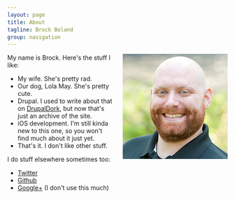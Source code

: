 ```yaml
---
layout: page
title: About
tagline: Brock Boland
group: navigation
---
```

<img src="/files/profile.jpg" alt="Profile" align="right" style="padding-left: 20px;">
My name is Brock. Here's the stuff I like:

* My wife. She's pretty rad.
* Our dog, Lola May. She's pretty cute.
* Drupal. I used to write about that on [DrupalDork](http://drupaldork.com), but now that's just an archive of the site.
* iOS development. I'm still kinda new to this one, so you won't find much about it just yet.
* That's it. I don't like other stuff.

I do stuff elsewhere sometimes too:

* [Twitter](http://twitter.com/brock)
* [Github](http://github.com/brockboland)
* <a href="https://plus.google.com/101596666868636644708" rel="me">Google+</a> (I don't use this much)
